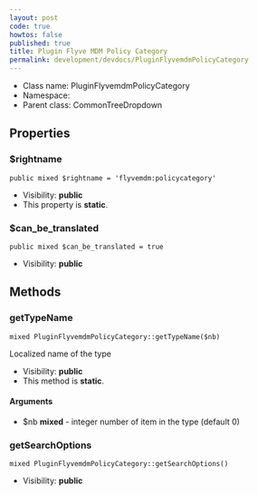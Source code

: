```yaml
---
layout: post
code: true
howtos: false
published: true
title: Plugin Flyve MDM Policy Category
permalink: development/devdocs/PluginFlyvemdmPolicyCategory
---
```


* Class name: PluginFlyvemdmPolicyCategory
* Namespace: 
* Parent class: CommonTreeDropdown





Properties
----------


### $rightname

    public mixed $rightname = 'flyvemdm:policycategory'





* Visibility: **public**
* This property is **static**.


### $can_be_translated

    public mixed $can_be_translated = true





* Visibility: **public**


Methods
-------


### getTypeName

    mixed PluginFlyvemdmPolicyCategory::getTypeName($nb)

Localized name of the type



* Visibility: **public**
* This method is **static**.


#### Arguments
* $nb **mixed** - integer  number of item in the type (default 0)



### getSearchOptions

    mixed PluginFlyvemdmPolicyCategory::getSearchOptions()





* Visibility: **public**



